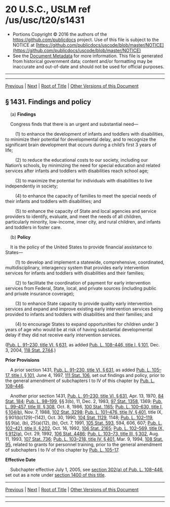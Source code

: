 ---
---

# 20 U.S.C., USLM ref /us/usc/t20/s1431

* Portions Copyright © 2016 the authors of the https://github.com/publicdocs project.
  Use of this file is subject to the NOTICE at [https://github.com/publicdocs/uscode/blob/master/NOTICE](https://github.com/publicdocs/uscode/blob/master/NOTICE)
* See the [Document Metadata](././../../../../..//README.md) for more information.
  This file is generated from historical government data; content and/or formatting may be inaccurate and out-of-date and should not be used for official purposes.

----------
----------

[Previous](./../../../../..//us/usc/t20/ch33/schIII/m__us_usc_t20_ch33_schIII.md) | [Next](./../../../../..//us/usc/t20/ch33/schIII/m__us_usc_t20_s1432.md) | [Root of Title](./../../../../../) | [Other Versions of this Document](https://publicdocs.github.io/go/links?ns=uslm&ref=%2Fus%2Fusc%2Ft20%2Fs1431)

## § 1431. Findings and policy

    (a) __Findings__ 

    Congress finds that there is an urgent and substantial need—

        (1) to enhance the development of infants and toddlers with disabilities, to minimize their potential for developmental delay, and to recognize the significant brain development that occurs during a child’s first 3 years of life;

        (2) to reduce the educational costs to our society, including our Nation’s schools, by minimizing the need for special education and related services after infants and toddlers with disabilities reach school age;

        (3) to maximize the potential for individuals with disabilities to live independently in society;

        (4) to enhance the capacity of families to meet the special needs of their infants and toddlers with disabilities; and

        (5) to enhance the capacity of State and local agencies and service providers to identify, evaluate, and meet the needs of all children, particularly minority, low-income, inner city, and rural children, and infants and toddlers in foster care.

    (b) __Policy__ 

    It is the policy of the United States to provide financial assistance to States—

        (1) to develop and implement a statewide, comprehensive, coordinated, multidisciplinary, interagency system that provides early intervention services for infants and toddlers with disabilities and their families;

        (2) to facilitate the coordination of payment for early intervention services from Federal, State, local, and private sources (including public and private insurance coverage);

        (3) to enhance State capacity to provide quality early intervention services and expand and improve existing early intervention services being provided to infants and toddlers with disabilities and their families; and

        (4) to encourage States to expand opportunities for children under 3 years of age who would be at risk of having substantial developmental delay if they did not receive early intervention services.

([Pub. L. 91–230, title VI, § 631][/us/pl/91/230/s631], as added [Pub. L. 108–446, title I, § 101][/us/pl/108/446/s101], Dec. 3, 2004, [118 Stat. 2744][/us/stat/118/2744].)

 __Prior Provisions__ 

    A prior section 1431, [Pub. L. 91–230, title VI, § 631][/us/pl/91/230/s631], as added [Pub. L. 105–17, title I, § 101][/us/pl/105/17/s101], June 4, 1997, [111 Stat. 106][/us/stat/111/106], set out findings and policy, prior to the general amendment of subchapters I to IV of this chapter by [Pub. L. 108–446][/us/pl/108/446].

    Another prior section 1431, [Pub. L. 91–230, title VI, § 631][/us/pl/91/230/s631], Apr. 13, 1970, [84 Stat. 184][/us/stat/84/184]; [Pub. L. 98–199][/us/pl/98/199], §§ 3(b), 11, Dec. 2, 1983, [97 Stat. 1358][/us/stat/97/1358], 1369; [Pub. L. 99–457, title III, § 308][/us/pl/99/457/s308], Oct. 8, 1986, [100 Stat. 1165][/us/stat/100/1165]; [Pub. L. 100–630, title I, § 104(b)][/us/pl/100/630/s104/b], Nov. 7, 1988, [102 Stat. 3298][/us/stat/102/3298]; [Pub. L. 101–476, title IV, § 401][/us/pl/101/476/s401], title IX, § 901(b)(129)–(142), Oct. 30, 1990, [104 Stat. 1129][/us/stat/104/1129], 1148; [Pub. L. 102–119][/us/pl/102/119], §§ 9(a), (b), 25(a)(12), (b), Oct. 7, 1991, [105 Stat. 593][/us/stat/105/593], 594, 606, 607; [Pub. L. 102–421, title II, § 202][/us/pl/102/421/s202], Oct. 16, 1992, [106 Stat. 2165][/us/stat/106/2165]; [Pub. L. 102–569, title IX, § 912(a)][/us/pl/102/569/s912/a], Oct. 29, 1992, [106 Stat. 4486][/us/stat/106/4486]; [Pub. L. 103–73, title III, § 302][/us/pl/103/73/s302], Aug. 11, 1993, [107 Stat. 736][/us/stat/107/736]; [Pub. L. 103–218, title IV, § 401][/us/pl/103/218/s401], Mar. 9, 1994, [108 Stat. 95][/us/stat/108/95], related to grants for personnel training, prior to the general amendment of subchapters I to IV of this chapter by [Pub. L. 105–17][/us/pl/105/17].

 __Effective Date__ 

    Subchapter effective July 1, 2005, see [section 302(a) of Pub. L. 108–446][/us/pl/108/446/s302/a], set out as a note under [section 1400 of this title][/us/usc/t20/s1400].

----------

[Previous](./../../../../..//us/usc/t20/ch33/schIII/m__us_usc_t20_ch33_schIII.md) | [Next](./../../../../..//us/usc/t20/ch33/schIII/m__us_usc_t20_s1432.md) | [Root of Title](./../../../../../) | [Other Versions of this Document](https://publicdocs.github.io/go/links?ns=uslm&ref=%2Fus%2Fusc%2Ft20%2Fs1431)

----------
----------

[/us/pl/91/230/s631]: https://publicdocs.github.io/go/links?ns=uslm&ref=%2Fus%2Fpl%2F91%2F230%2Fs631
[/us/pl/108/446/s101]: https://publicdocs.github.io/go/links?ns=uslm&ref=%2Fus%2Fpl%2F108%2F446%2Fs101
[/us/stat/118/2744]: https://publicdocs.github.io/go/links?ns=uslm&ref=%2Fus%2Fstat%2F118%2F2744
[/us/pl/91/230/s631]: https://publicdocs.github.io/go/links?ns=uslm&ref=%2Fus%2Fpl%2F91%2F230%2Fs631
[/us/pl/105/17/s101]: https://publicdocs.github.io/go/links?ns=uslm&ref=%2Fus%2Fpl%2F105%2F17%2Fs101
[/us/stat/111/106]: https://publicdocs.github.io/go/links?ns=uslm&ref=%2Fus%2Fstat%2F111%2F106
[/us/pl/108/446]: https://publicdocs.github.io/go/links?ns=uslm&ref=%2Fus%2Fpl%2F108%2F446
[/us/pl/91/230/s631]: https://publicdocs.github.io/go/links?ns=uslm&ref=%2Fus%2Fpl%2F91%2F230%2Fs631
[/us/stat/84/184]: https://publicdocs.github.io/go/links?ns=uslm&ref=%2Fus%2Fstat%2F84%2F184
[/us/pl/98/199]: https://publicdocs.github.io/go/links?ns=uslm&ref=%2Fus%2Fpl%2F98%2F199
[/us/stat/97/1358]: https://publicdocs.github.io/go/links?ns=uslm&ref=%2Fus%2Fstat%2F97%2F1358
[/us/pl/99/457/s308]: https://publicdocs.github.io/go/links?ns=uslm&ref=%2Fus%2Fpl%2F99%2F457%2Fs308
[/us/stat/100/1165]: https://publicdocs.github.io/go/links?ns=uslm&ref=%2Fus%2Fstat%2F100%2F1165
[/us/pl/100/630/s104/b]: https://publicdocs.github.io/go/links?ns=uslm&ref=%2Fus%2Fpl%2F100%2F630%2Fs104%2Fb
[/us/stat/102/3298]: https://publicdocs.github.io/go/links?ns=uslm&ref=%2Fus%2Fstat%2F102%2F3298
[/us/pl/101/476/s401]: https://publicdocs.github.io/go/links?ns=uslm&ref=%2Fus%2Fpl%2F101%2F476%2Fs401
[/us/stat/104/1129]: https://publicdocs.github.io/go/links?ns=uslm&ref=%2Fus%2Fstat%2F104%2F1129
[/us/pl/102/119]: https://publicdocs.github.io/go/links?ns=uslm&ref=%2Fus%2Fpl%2F102%2F119
[/us/stat/105/593]: https://publicdocs.github.io/go/links?ns=uslm&ref=%2Fus%2Fstat%2F105%2F593
[/us/pl/102/421/s202]: https://publicdocs.github.io/go/links?ns=uslm&ref=%2Fus%2Fpl%2F102%2F421%2Fs202
[/us/stat/106/2165]: https://publicdocs.github.io/go/links?ns=uslm&ref=%2Fus%2Fstat%2F106%2F2165
[/us/pl/102/569/s912/a]: https://publicdocs.github.io/go/links?ns=uslm&ref=%2Fus%2Fpl%2F102%2F569%2Fs912%2Fa
[/us/stat/106/4486]: https://publicdocs.github.io/go/links?ns=uslm&ref=%2Fus%2Fstat%2F106%2F4486
[/us/pl/103/73/s302]: https://publicdocs.github.io/go/links?ns=uslm&ref=%2Fus%2Fpl%2F103%2F73%2Fs302
[/us/stat/107/736]: https://publicdocs.github.io/go/links?ns=uslm&ref=%2Fus%2Fstat%2F107%2F736
[/us/pl/103/218/s401]: https://publicdocs.github.io/go/links?ns=uslm&ref=%2Fus%2Fpl%2F103%2F218%2Fs401
[/us/stat/108/95]: https://publicdocs.github.io/go/links?ns=uslm&ref=%2Fus%2Fstat%2F108%2F95
[/us/pl/105/17]: https://publicdocs.github.io/go/links?ns=uslm&ref=%2Fus%2Fpl%2F105%2F17
[/us/pl/108/446/s302/a]: https://publicdocs.github.io/go/links?ns=uslm&ref=%2Fus%2Fpl%2F108%2F446%2Fs302%2Fa
[/us/usc/t20/s1400]: https://publicdocs.github.io/go/links?ns=uslm&ref=%2Fus%2Fusc%2Ft20%2Fs1400


